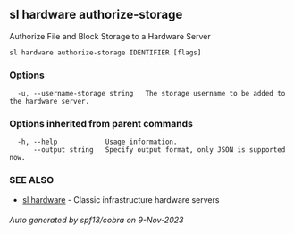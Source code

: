 ## sl hardware authorize-storage

Authorize File and Block Storage to a Hardware Server

```
sl hardware authorize-storage IDENTIFIER [flags]
```

### Options

```
  -u, --username-storage string   The storage username to be added to the hardware server.
```

### Options inherited from parent commands

```
  -h, --help            Usage information.
      --output string   Specify output format, only JSON is supported now.
```

### SEE ALSO

* [sl hardware](sl_hardware.md)	 - Classic infrastructure hardware servers

###### Auto generated by spf13/cobra on 9-Nov-2023
